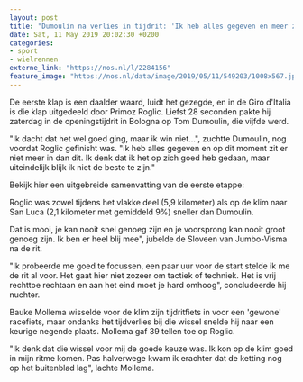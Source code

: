 ```yaml
---
layout: post
title: "Dumoulin na verlies in tijdrit: 'Ik heb alles gegeven en meer zat er niet in'"
date: Sat, 11 May 2019 20:02:30 +0200
categories: 
- sport 
- wielrennen 
externe_link: "https://nos.nl/l/2284156"
feature_image: "https://nos.nl/data/image/2019/05/11/549203/1008x567.jpg"
---
```


<p>De eerste klap is een daalder waard, luidt het gezegde, en in de Giro d'Italia is die klap uitgedeeld door Primoz Roglic. Liefst 28 seconden pakte hij zaterdag in de openingstijdrit in Bologna op Tom Dumoulin, die vijfde werd.</p>
<p>"Ik dacht dat het wel goed ging, maar ik win niet...", zuchtte Dumoulin, nog voordat Roglic gefinisht was. "Ik heb alles gegeven en op dit moment zit er niet meer in dan dit. Ik denk dat ik het op zich goed heb gedaan, maar uiteindelijk blijk ik niet de beste te zijn."</p>
<p>Bekijk hier een uitgebreide samenvatting van de eerste etappe:</p>
<p>Roglic was zowel tijdens het vlakke deel (5,9 kilometer) als op de klim naar San Luca (2,1 kilometer met gemiddeld 9%) sneller dan Dumoulin.</p>
<p>Dat is mooi, je kan nooit snel genoeg zijn en je voorsprong kan nooit groot genoeg zijn. Ik ben er heel blij mee", jubelde de Sloveen van Jumbo-Visma na de rit.</p>
<p>"Ik probeerde me goed te focussen, een paar uur voor de start stelde ik me de rit al voor. Het gaat hier niet zozeer om tactiek of techniek. Het is vrij rechttoe rechtaan en aan het eind moet je hard omhoog", concludeerde hij nuchter.</p>
<p>Bauke Mollema wisselde voor de klim zijn tijdritfiets in voor een 'gewone' racefiets, maar ondanks het tijdverlies bij die wissel snelde hij naar een keurige negende plaats. Mollema gaf 39 tellen toe op Roglic. </p>
<p>"Ik denk dat die wissel voor mij de goede keuze was. Ik kon op de klim goed in mijn ritme komen. Pas halverwege kwam ik erachter dat de ketting nog op het buitenblad lag", lachte Mollema.</p>
